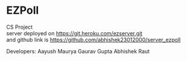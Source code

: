 # EZPoll
CS Project<br>
server deployed on https://git.heroku.com/ezserver.git<br>
and github link is https://github.com/abhishek23012000/server_ezpoll

Developers:
Aayush Maurya 
Gaurav Gupta
Abhishek Raut
